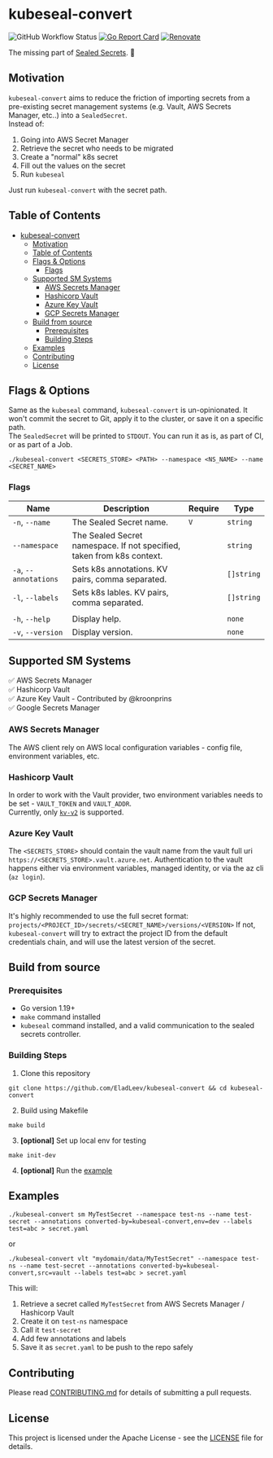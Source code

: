 # kubeseal-convert
![GitHub Workflow Status](https://img.shields.io/github/actions/workflow/status/EladLeev/kubeseal-convert/build.yml?branch=main)
[![Go Report Card](https://goreportcard.com/badge/github.com/eladleev/kubeseal-convert)](https://goreportcard.com/report/github.com/eladleev/kubeseal-convert)
[![Renovate](https://img.shields.io/badge/renovate-enabled-%231A1F6C?logo=renovatebot)](https://renovatebot.com)  

The missing part of [Sealed Secrets](https://github.com/bitnami-labs/sealed-secrets). :closed_lock_with_key:

## Motivation
`kubeseal-convert` aims to reduce the friction of importing secrets from a pre-existing secret management systems (e.g. Vault, AWS Secrets Manager, etc..) into a `SealedSecret`.  
Instead of:
1. Going into AWS Secret Manager
2. Retrieve the secret who needs to be migrated
3. Create a "normal" k8s secret
4. Fill out the values on the secret
5. Run `kubeseal`

Just run `kubeseal-convert` with the secret path.

Table of Contents
-----------------

- [kubeseal-convert](#kubeseal-convert)
  - [Motivation](#motivation)
  - [Table of Contents](#table-of-contents)
  - [Flags \& Options](#flags--options)
    - [Flags](#flags)
  - [Supported SM Systems](#supported-sm-systems)
    - [AWS Secrets Manager](#aws-secrets-manager)
    - [Hashicorp Vault](#hashicorp-vault)
    - [Azure Key Vault](#azure-key-vault)
    - [GCP Secrets Manager](#gcp-secrets-manager)
  - [Build from source](#build-from-source)
    - [Prerequisites](#prerequisites)
    - [Building Steps](#building-steps)
  - [Examples](#examples)
  - [Contributing](#contributing)
  - [License](#license)

## Flags & Options
Same as the `kubeseal` command, `kubeseal-convert` is un-opinionated. It won't commit the secret to Git, apply it to the cluster, or save it on a specific path.  
The `SealedSecret` will be printed to `STDOUT`. You can run it as is, as part of CI, or as part of a Job.

```shell
./kubeseal-convert <SECRETS_STORE> <PATH> --namespace <NS_NAME> --name <SECRET_NAME>
```
### Flags
| Name                  | Description                                                            | Require | Type       |
| --------------------- | ---------------------------------------------------------------------- | ------- | ---------- |
| `-n`, `--name`        | The Sealed Secret name.                                                | `V`     | `string`   |
| `--namespace`         | The Sealed Secret namespace. If not specified, taken from k8s context. |         | `string`   |
| `-a`, `--annotations` | Sets k8s annotations. KV pairs, comma separated.                       |         | `[]string` |
| `-l`, `--labels`      | Sets k8s lables. KV pairs, comma separated.                            |         | `[]string` |
|                       |                                                                        |         |            |
| `-h`, `--help`        | Display help.                                                          |         | `none`     |
| `-v`, `--version`     | Display version.                                                       |         | `none`     |


## Supported SM Systems
:white_check_mark: AWS Secrets Manager  
:white_check_mark: Hashicorp Vault  
:white_check_mark: Azure Key Vault - Contributed by @kroonprins  
:white_check_mark: Google Secrets Manager  

### AWS Secrets Manager
The AWS client rely on AWS local configuration variables - config file, environment variables, etc.
### Hashicorp Vault
In order to work with the Vault provider, two environment variables needs to be set - `VAULT_TOKEN` and `VAULT_ADDR`.  
Currently, only [`kv-v2`](https://developer.hashicorp.com/vault/docs/secrets/kv/kv-v2) is supported.
### Azure Key Vault
The `<SECRETS_STORE>` should contain the vault name from the vault full uri `https://<SECRETS_STORE>.vault.azure.net`.
Authentication to the vault happens either via environment variables, managed identity, or via the az cli (`az login`).
### GCP Secrets Manager
It's highly recommended to use the full secret format: `projects/<PROJECT_ID>/secrets/<SECRET_NAME>/versions/<VERSION>`
If not, `kubeseal-convert` will try to extract the project ID from the default credentials chain, and will use the latest version of the secret.


## Build from source

### Prerequisites

* Go version 1.19+
* `make` command installed
* `kubeseal` command installed, and a valid communication to the sealed secrets controller.

### Building Steps

1. Clone this repository
```shell
git clone https://github.com/EladLeev/kubeseal-convert && cd kubeseal-convert
```
2. Build using Makefile
```shell
make build
```
3. **[optional]** Set up local env for testing
```shell
make init-dev
```
4. **[optional]** Run the [example](#examples)

## Examples
```shell
./kubeseal-convert sm MyTestSecret --namespace test-ns --name test-secret --annotations converted-by=kubeseal-convert,env=dev --labels test=abc > secret.yaml
```
or
```shell
./kubeseal-convert vlt "mydomain/data/MyTestSecret" --namespace test-ns --name test-secret --annotations converted-by=kubeseal-convert,src=vault --labels test=abc > secret.yaml
```
This will:  
1. Retrieve a secret called `MyTestSecret` from AWS Secrets Manager / Hashicorp Vault
2. Create it on `test-ns` namespace
3. Call it `test-secret`
4. Add few annotations and labels
5. Save it as `secret.yaml` to be push to the repo safely

## Contributing

Please read [CONTRIBUTING.md](CONTRIBUTING.md) for details of submitting a pull requests.

## License

This project is licensed under the Apache License - see the [LICENSE](LICENSE) file for details.

